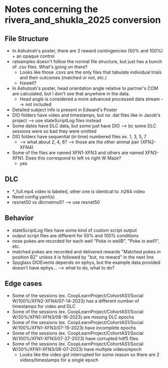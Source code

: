 # Notes concerning the rivera_and_shukla_2025 conversion

## File Structure
- In Ashutosh's poster, there are 2 reward contingencies (50% and 100%) + an opaque control
- ratsamples doesn't follow the normal file structure, but just has a bunch of .csv files. What's going on there?
    - Looks like those .csvs are the only files that tabulate individual trials and their outcomes (matched or not, etc.)
    - hiswell?
- In Ashutosh's poster, head orientation angle relative to partner's COM are calculated, but I don't see that anywhere in the data.
    - Head angle is considered a more advanced processed data stream --> not included
- Detailed subject info is present in Edward's Poster
- DIO folders have video and timestamps, but no .dat files like in Jacob's project --> use stateScriptLog files instead
- Some dates have DLC data, but some just have DIO --> bc some DLC sessions were so bad they were omitted
- DIO folders have sequential (in time) numbered files ex. 1, 3, 5, 7
    - --> what about 2, 4, 6? --> those are the other animal pair (XFN2-XFN4)
- Some of the files are named XFN1-XFN3 and others are named XFN3-XFN1. Does this correspond to left vs right W Maze?
    - yes

## DLC
- *_full.mp4 video is labeled, other one is identical to .h264 video
- Need config.yaml(s)
- resnet50 vs dlcrnetms5? --> use resnet50

## Behavior

- stateScriptLog files have some kind of custom script output
- output script files are different for 50% and 100% conditions
- nose pokes are recorded for each well "Poke in wellB", "Poke in well1", etc.
- matched pokes are recorded and delivered rewards "Matched pokes in position B2" unless it is followed by "but, no reward" in the next line
- Spyglass DIOEvents depends on ephys, but the example data provided doesn't have ephys... --> what to do, what to do?

## Edge cases
- Some of the sessions (ex. CoopLearnProject/CohortAS1/Social W/100%/XFN2-XFN4/07-14-2023) has a different number of timestamps for video and DLC
- Some of the sessions (ex. CoopLearnProject/CohortAS1/Social W/50%/XFN1-XFN3/08-16-2023) are missing DLC epochs
- Some of the sessions (ex. CoopLearnProject/CohortAS1/Social W/100%/XFN1-XFN3/07-15-2023) have incomplete epochs
- Some of the sessions (ex. CoopLearnProject/CohortAS1/Social W/100%/XFN1-XFN3/07-27-2023) have corrupted hdf5 files
- Some of the sessions (ex. CoopLearnProject/CohortAS1/Social W/50%/XFN1-XFN3/08-07-2023) have multiple videos/epoch
    - Looks like the video got interrupted for some reason so there are 2 videos/timestamps for a single epoch

